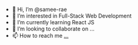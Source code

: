 - 👋 Hi, I’m @samee-rae
- 👀 I’m interested in Full-Stack Web Development
- 🌱 I’m currently learning React JS
- 💞️ I’m looking to collaborate on ...
- 📫 How to reach me [...](https://www.facebook.com/samee.rae0738/)

<!---
samee-rae/samee-rae is a ✨ special ✨ repository because its `README.md` (this file) appears on your GitHub profile.
You can click the Preview link to take a look at your changes.
--->
